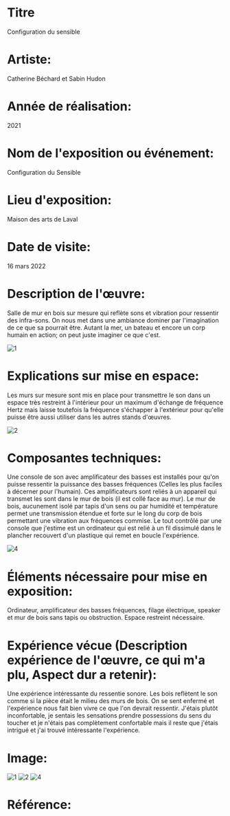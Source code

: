
# Titre
Configuration du sensible
# Artiste:
Catherine Béchard et Sabin Hudon
# Année de réalisation:
2021
# Nom de l'exposition ou événement:
Configuration du Sensible
# Lieu d'exposition:
Maison des arts de Laval
# Date de visite:
16 mars 2022
# Description de l'œuvre:
Salle de mur en bois sur mesure qui reflète sons et vibration pour ressentir des infra-sons. On nous met dans une ambiance dominer par l'imagination de ce que sa pourrait être. Autant la mer, un bateau et encore un corp humain en action; on peut juste imaginer ce que c'est. 

![1](https://user-images.githubusercontent.com/89608287/159611045-8eac8a4c-554f-4163-9eff-239cfa141db1.png)
# Explications sur mise en espace:
Les murs sur mesure sont mis en place pour transmettre le son dans un espace très restreint à l'intérieur pour un maximum d'échange de fréquence Hertz mais laisse toutefois la fréquence s'échapper à l'extérieur pour qu'elle puisse être aussi utiliser dans les autres stands d'œuvres.

![2](https://user-images.githubusercontent.com/89608287/159611120-52aeb77c-6e65-4a99-aec7-f92eb1e3bef7.png)
# Composantes techniques:
Une console de son avec amplificateur des basses est installés pour qu'on puisse ressentir la puissance des basses fréquences (Celles les plus faciles à décerner pour l'humain). Ces amplificateurs sont reliés à un appareil qui transmet les sont dans le mur de bois (il est collé face au mur). Le mur de bois, aucunement isolé par tapis d'un sens ou par humidité et température permet une transmission étendue et forte sur le long du corp de bois permettant une vibration aux fréquences commise. Le tout contrôlé par une console que j'estime est un ordinateur qui est relié à un fil dissimulé dans le plancher recouvert d'un plastique qui remet en boucle l'expérience.

![4](https://user-images.githubusercontent.com/89608287/159611177-9e992891-485f-4185-aae0-1e2ea4749a24.png)
# Éléments nécessaire pour mise en exposition:
Ordinateur, amplificateur des basses fréquences, filage électrique, speaker et mur de bois sans tapis ou obstruction. Espace restreint nécessaire.
# Expérience vécue (Description expérience de l'œuvre, ce qui m'a plu, Aspect dur a retenir):
Une expérience intéressante du ressentie sonore. Les bois reflètent le son comme si la pièce était le milieu des murs de bois. On se sent enfermé et l'expérience nous fait bien vivre ce que l'on devrait ressentir. J'étais plutôt inconfortable, je sentais les sensations prendre possessions du sens du toucher et je n'étais pas complètement confortable mais il reste que j'étais intrigué et j'ai trouvé intéressante l'expérience.
# Image:
![1](https://user-images.githubusercontent.com/89608287/159611045-8eac8a4c-554f-4163-9eff-239cfa141db1.png)
![2](https://user-images.githubusercontent.com/89608287/159611120-52aeb77c-6e65-4a99-aec7-f92eb1e3bef7.png)
![4](https://user-images.githubusercontent.com/89608287/159611177-9e992891-485f-4185-aae0-1e2ea4749a24.png)

# Référence:

